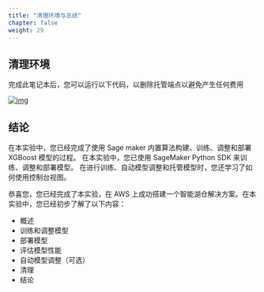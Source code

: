 ```yaml
---
title: "清理环境与总结"
chapter: false
weight: 29
---
```




## 清理环境

完成此笔记本后，您可以运行以下代码，以删除托管端点以避免产生任何费用

[![img](https://sagemaker-immersionday.workshop.aws/lab2/media/image14.png)](https://sagemaker-immersionday.workshop.aws/lab2/media/image14.png)





## 结论

在本实验中，您已经完成了使用 Sage maker 内置算法构建、训练、调整和部署 XGBoost 模型的过程。 在本实验中，您已使用 SageMaker Python SDK 来训练、调整和部署模型。 在进行训练、自动模型调整和托管模型时，您还学习了如何使用控制台视图。



恭喜您，您已经完成了本实验，在 AWS 上成功搭建一个智能湖仓解决方案。在本实验中，您已经初步了解了以下内容：

- 概述
- 训练和调整模型
- 部署模型
- 评估模型性能
- 自动模型调整（可选）
- 清理
- 结论

